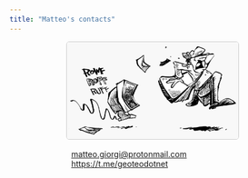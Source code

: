 ```yaml
---
title: "Matteo's contacts"
---
```









<p align="center">
  <img width="60%" style="border:1px solid #CCCCCC; border-radius: 5px; margin-top:0%" src="assets/mail.png"/>
</p>

<div class="boxed"; style="margin-top:5px; margin-left:20%; margin-right:20%">
  <i class="far fa-envelope-open"></i>&nbsp&nbsp<a href="mailto:matteo.giorgi@protonmail.com">matteo.giorgi@protonmail.com</a></br>
  <i class="far fa-paper-plane"></i>&nbsp&nbsp<a href="https://t.me/geoteodotnet" rel="noopener noreferrer" target="_blank">https://t.me/geoteodotnet</a>&nbsp&nbsp&nbsp
</div>
